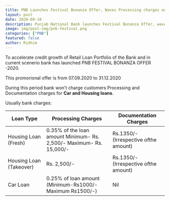 ```yaml
---
title: PNB Launches Festival Bonanza Offer, Waves Processing charges on Housing and car Loan
layout: post
date: 2020-09-10
description: Punjab National Bank launches Festival Bonanza Offer, waves Processing and Documentation charges.
image: img/post-img/pnb-festival.png
categories: ["PNB"]
featured: false
author: Ridhim
---
```




To accelerate credit growth of Retail Loan Portfolio of the Bank and in current scenerio bank has launched PNB FESTIVAL BONANZA OFFER -2020.

This promorional offer is from 07.09.2020 to 31.12.2020

During this period bank won't charge customers Processing and Documentation charges for **Car and Housing loans**.

Usually bank charges:

| Loan Type | Processing Charges | Documentation Charges |
| ------------------- | ------------------------------------------------------------------ | ---------------------------------- |
| Housing Loan (Fresh) | 0.35% of the loan amount Minimum- Rs. 2,500/- Maximum- Rs. 15,000/- | Rs.1350/-(Irrespective ofthe amount) |
| Housing Loan (Takeover) |  Rs. 2,500/- | Rs.1350/-(Irrespective ofthe amount) |
| Car Loan | 0.25% of loan amount (Minimum-Rs1000/- Maximum Rs1500/-) | Nil |


